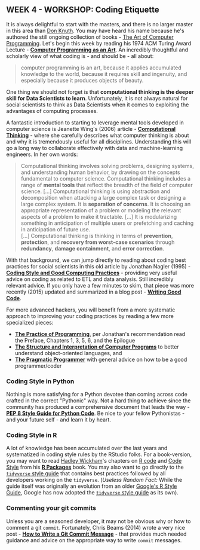 ## WEEK 4 - WORKSHOP: Coding Etiquette

It is always delightful to start with the masters, and there is no larger master in this area than [Don Knuth](https://www.nytimes.com/2018/12/17/science/donald-knuth-computers-algorithms-programming.html). You may have heard his name because he's authored the still ongoing collection of books - [The Art of Computer Programming](https://www-cs-faculty.stanford.edu/~knuth/taocp.html). Let's begin this week by reading his 1974 ACM Turing Award Lecture - [__Computer Programming as an Art__](https://dl.acm.org/ft_gateway.cfm?id=1283929&type=pdf). An incredibly thoughtful and scholarly view of what coding is - and should be - all about:

> computer programming is an art, because it applies accumulated knowledge to the world, because it requires skill and ingenuity, and especially because it produces objects of beauty.

One thing we should not forget is that __computational thinking is the deeper skill for Data Scientists to learn__. Unfortunately, it is not always natural for social scientists to think as Data Scientists when it comes to exploiting the advantages of computing processes. 

A fantastic introduction to starting to leverage mental tools developed in computer science is Jeanette Wing's (2006) article - [__Computational Thinking__](https://dl-acm-org.ezproxy.cul.columbia.edu/doi/10.1145/1118178.1118215) - where she carefully describes what computer thinking is about and why it is tremendously useful for all disciplines. Understanding this will go a long way to collaborate effectively with data and machine-learning engineers. In her own words:

> Computational thinking involves solving problems, designing systems, and understanding human behavior, by drawing on the concepts fundamental to computer science. Computational thinking includes a range of __mental tools__ that reflect the breadth of the field of computer science.
[...]
Computational thinking is using abstraction and decomposition when attacking a large complex task or designing a large complex system. It is __separation of concerns__. It is choosing an appropriate representation of a problem or modeling the relevant aspects of a problem to make it tractable. [...] It is modularizing something in anticipation of multiple users or prefetching and caching in anticipation of future use.   
[...]
Computational thinking is thinking in terms of __prevention__, __protection__, and __recovery from worst-case scenarios__ through __redundancy__, __damage containment__, and __error correction__.

With that background, we can jump directly to reading about coding best practices for social scientists in this old article by Jonathan Nagler (1995) - [__Coding Style and Good Computing Practices__](http://www.jstor.org/stable/420315) - providing  very useful advice on coding as related to ETL and data analysis. Still incredibly relevant advice. If you only have a few minutes to skim, that  piece was more recently (2015) updated and summarized in a blog post - [__Writing Good Code__](https://blog.oup.com/2015/02/jonathan-nagler-writing-good-code/).

For more advanced hackers, you will benefit from a more systematic approach to improving your coding practices by reading a few more specialized pieces:

* [__The Practice of Programming__](http://www.informit.com/store/practice-of-programming-9780201615869), per Jonathan's recommendation read the Preface, Chapters 1, 3, 5, 6, and the Epilogue
* [__The Structure and Interpretation of Computer Programs__](https://mitpress.mit.edu/sicp/full-text/book/book.html) to better understand object-oriented languages, and
* [__The Pragmatic Programmer__](https://www.amazon.com/dp/020161622X/ref=cm_sw_su_dp?tag=devtools-20) with general advice on how to be a good programmer/coder

### Coding Style in Python

Nothing is more satisfying for a Python devotee than coming across code crafted in the correct "Pythonic" way. Not a hard thing to achieve since the community has produced a comprehensive document that leads the way - [__PEP 8 Style Guide for Python Code__](https://www.python.org/dev/peps/pep-0008/). Be nice to your fellow Pythonistas - and your future self - and learn it by heart.

### Coding Style in R

A lot of knowledge has been accumulated over the last years and systematized in coding style rules by the RStudio folks. For a book-version, you may want to read [Hadley Wickham](http://hadley.nz/)'s  chapters on [R code](http://r-pkgs.had.co.nz/r.html) and [Code Style](http://r-pkgs.had.co.nz/style.html) from his [__R Packages__](http://r-pkgs.had.co.nz) book. You may also want to go directly to the [`tidyverse` style guide](https://style.tidyverse.org) that contains best practices followed by all developers working on the `tidyverse`. (_Useless Random Fact:_ While the guide itself was originally an evolution from an older [Google's R Style Guide](https://google.github.io/styleguide/Rguide.xml), Google has now adopted the [`tidyverse` style guide](https://style.tidyverse.org) as its own).


### Commenting your git commits

Unless you are a seasoned developer, it may not be obvious why or how to comment a git `commit`. Fortunately, Chris Beams (2014) wrote a very nice post - [__How to Write a Git Commit Message__](https://chris.beams.io/posts/git-commit/) - that provides much needed guidance and advice on the appropriate way to write `commit` messages.
